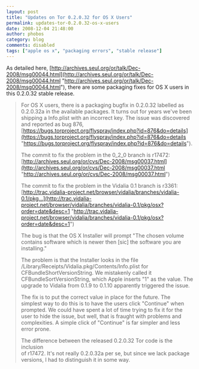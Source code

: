 ```yaml
---
layout: post
title: "Updates on Tor 0.2.0.32 for OS X Users"
permalink: updates-tor-0.2.0.32-os-x-users
date: 2008-12-04 21:48:00
author: phobos
category: blog
comments: disabled
tags: ["apple os x", "packaging errors", "stable release"]
---
```


As detailed here, [http://archives.seul.org/or/talk/Dec-2008/msg00044.html](http://archives.seul.org/or/talk/Dec-2008/msg00044.html "http://archives.seul.org/or/talk/Dec-2008/msg00044.html"), there are some packaging fixes for OS X users in this 0.2.0.32 stable release.

> For OS X users, there is a packaging bugfix in 0.2.0.32 labelled as  
>  0.2.0.32a in the available packages. It turns out for years we've been  
>  shipping a Info.plist with an incorrect key. The issue was discovered  
>  and reported as bug 876,  
>  [https://bugs.torproject.org/flyspray/index.php?id=876&do=details](https://bugs.torproject.org/flyspray/index.php?id=876&do=details "https://bugs.torproject.org/flyspray/index.php?id=876&do=details").
>
> The commit to fix the problem in the 0\_2\_0 branch is r17472:  
>  [http://archives.seul.org/or/cvs/Dec-2008/msg00037.html](http://archives.seul.org/or/cvs/Dec-2008/msg00037.html "http://archives.seul.org/or/cvs/Dec-2008/msg00037.html")
>
> The commit to fix the problem in the Vidalia 0.1 branch is r3361:  
>  [http://trac.vidalia-project.net/browser/vidalia/branches/vidalia-0.1/pkg...](http://trac.vidalia-project.net/browser/vidalia/branches/vidalia-0.1/pkg/osx?order=date&desc=1 "http://trac.vidalia-project.net/browser/vidalia/branches/vidalia-0.1/pkg/osx?order=date&desc=1")
>
> The bug is that the OS X Installer will prompt "The chosen volume  
>  contains software which is newer then [sic] the software you are  
>  installing."
>
> The problem is that the Installer looks in the file  
>  /Library/Receipts/Vidalia.pkg/Contents/Info.plist for  
>  CFBundleShortVersionString. We mistakenly called it  
>  CFBundleSortVersionString, which Apple inserts "1" as the value. The  
>  upgrade to Vidalia from 0.1.9 to 0.1.10 apparently triggered the issue.
>
> The fix is to put the correct value in place for the future. The  
>  simplest way to do this is to have the users click "Continue" when  
>  prompted. We could have spent a lot of time trying to fix it for the  
>  user to hide the issue, but well, that is fraught with problems and  
>  complexities. A simple click of "Continue" is far simpler and less  
>  error prone.
>
> The difference between the released 0.2.0.32 Tor code is the inclusion  
>  of r17472. It's not really 0.2.0.32a per se, but since we lack package  
>  versions, I had to distinguish it in some way.
